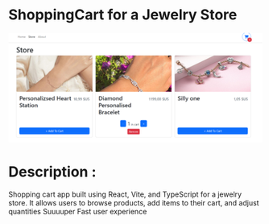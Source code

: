 # ShoppingCart for a Jewelry Store 

![cat image](https://github.com/tahahamdii/ShoppingCart/blob/main/t.png)

# Description : 
Shopping cart app built using React, Vite, and TypeScript for a jewelry store.
It allows users to browse products, add items to their cart, and adjust quantities 
Suuuuper Fast user experience
